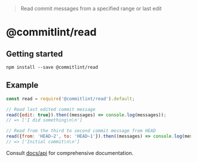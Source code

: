 > Read commit messages from a specified range or last edit

# @commitlint/read

## Getting started

```shell
npm install --save @commitlint/read
```

## Example

```js
const read = require('@commitlint/read').default;

// Read last edited commit message
read({edit: true}).then((messages) => console.log(messages));
// => ['I did something\n\n']

// Read from the third to second commit message from HEAD
read({from: 'HEAD~2', to: 'HEAD~1'}).then((messages) => console.log(messages));
// => ['Initial commit\n\n']
```

Consult [docs/api](https://conventional-changelog.github.io/commitlint/#/reference-api) for comprehensive documentation.
